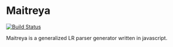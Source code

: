 # Maitreya

[![Build Status](https://travis-ci.org/hackwaly/maitreya.svg)](https://travis-ci.org/hackwaly/maitreya)

Maitreya is a generalized LR parser generator written in javascript.
